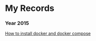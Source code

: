 # My Records

### Year 2015

[How to install docker and docker compose](#/record/2015_11_25_11_35.md)
